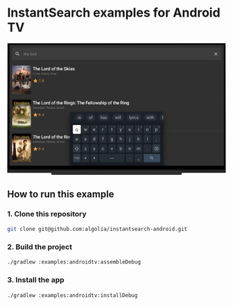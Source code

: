 # InstantSearch examples for Android TV 

![InstantSearch Examples for Android TV](/docs/img/examples/androidtv.png)

## How to run this example

### 1. Clone this repository

```sh
git clone git@github.com:algolia/instantsearch-android.git
```

### 2. Build the project

```sh
./gradlew :examples:androidtv:assembleDebug
```

### 3. Install the app

```sh
./gradlew :examples:androidtv:installDebug
```
